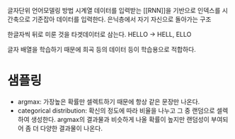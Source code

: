 글자단위 언어모델링 방법
시계열 데이터를 입력받는 [[RNN]]을 기반으로 인덱스를 시간축으로 기준잡아 데이터를 입력한다.
은닉층에서 자기 자신으로 돌아가는 구조

한글자씩 뒤로 미룬 것을 타겟데이터로 삼는다.
HELLO -> HELL, ELLO

글자 배열을 학습하기 때문에 희곡 등의 데이터 등이 학습용으로 적합하다.
# 샘플링
- argmax: 가장높은 확률만 셀렉트하기 때문에 항상 같은 문장만 나온다.
- categorical distribution: 확신의 정도에 따라 비율을 나누고 그 중 랜덤으로 셀렉하여 생성한다. argmax의 결과물과 비슷하게 나올 확률이 높지만 랜덤성이 부여되어 좀 더 다양한 결과물이 나온다.
